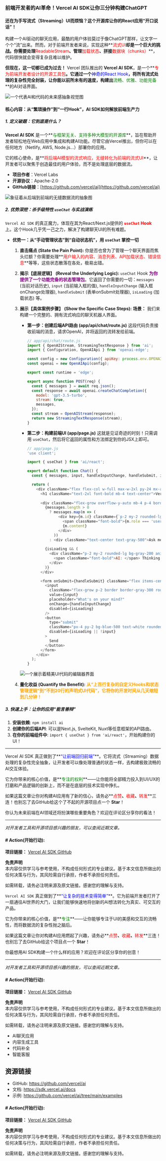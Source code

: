 ### **前端开发者的AI革命！Vercel AI SDK让你三分钟构建ChatGPT**

#### **还在为手写流式（Streaming）UI而烦恼？这个开源库让你的React应用“开口说话”！**

构建一个AI驱动的聊天应用，最酷的用户体验莫过于像ChatGPT那样，让文字一个个“流”出来。然而，对于前端开发者来说，实现这种**<font color='red'>流式UI</font>**却是一个巨大的挑战。你需要处理**<font color='red'>ReadableStream</font>**、管理**<font color='red'>加载状态</font>**、拼接**<font color='red'>数据块（chunks）</font>**，代码很快就会变得复杂且难以维护。

**但现在，这一切都已成为过去！** Vercel 团队推出的 **Vercel AI SDK**，是一个**<font color='red'>专为前端开发者设计的开源工具包</font>**。它通过一个**<font color='blue'>神奇的React Hook</font>**，将所有流式处理的复杂性完全封装，让你能以前所未有的速度，构建出**<font color='green'>流畅、优雅、功能完备</font>**的AI对话界面。

![一个代表AI和代码的未来感抽象视觉图](https://storage.prompt-engineering.cn/MTAyNHwxMDI0fDE3MjQ0NzkzOTZ8d2VpeGluXzY4MDM4OTU5fGExYmI4YjU3YjQ2YjM1ZGM1YjI4YjYwYjY4YjYwYjY4.png)

#### **核心内容：从“繁琐操作”到“一行Hook”，AI SDK如何解放前端生产力**

##### **1. 定义破题：它到底是什么？**

**Vercel AI SDK** 是一个**<font color='green'>与框架无关、支持多种大模型的开源库</font>**，旨在帮助开发者轻松地在Web应用中集成和构建AI功能。尽管它由Vercel推出，但你可以在任何地方（Netlify, AWS, Node.js...）部署你的应用。

它的核心使命，是**<font color='red'>将后端AI模型的流式响应，无缝转化为前端的流式UI</font>**，让开发者可以聚焦于创造最佳的用户体验，而不是处理底层的数据流。

*   **项目作者**：Vercel Labs
*   **开源协议**：Apache-2.0
*   **GitHub链接**：[https://github.com/vercel/ai](https://github.com/vercel/ai)

![象征着从后端到前端的无缝数据流的抽象图](https://storage.prompt-engineering.cn/MTAyNHwxMDI0fDE3MjQ0NzkzOTZ8d2VpeGluXzY4MDM4OTU5fGExYmI4YjU3YjQ2YjM1ZGM1YjI4YjYwYjY4YjYwYjY4.png)

##### **2. 优势深挖：杀手级特性 `useChat` 与实战演练**

`Vercel AI SDK` 的真正魔力，体现在其为React/Next.js提供的 **<font color='red'>`useChat` Hook</font>** 上。这个Hook几乎凭一己之力，解决了构建聊天UI的所有难题。

*   **优势一：从“手动管理状态”到“自动状态机”，用 `useChat` 掌控一切**
    1.  **直击痛点 (State the Pain Point):** 你是否也曾为了管理一个聊天界面而焦头烂额？你需要处理**<font color='red'>用户输入的内容、消息列表、API加载状态、错误信息</font>**等等，这些状态散落在各处，极易出错。
    2.  **揭示【底层逻辑】 (Reveal the Underlying Logic):** `useChat` Hook **<font color='purple'>为你提供了一个功能完备的状态管理包</font>**。它返回了你需要的一切：`messages` (当前对话历史), `input` (当前输入框的值), `handleInputChange` (输入框onChange处理器), `handleSubmit` (表单onSubmit处理器), `isLoading` (加载状态) 等。
    3.  **展示【具体案例步骤】 (Show the Specific Case Steps):**
        **场景：** 我们来构建一个完整的、拥有流式响应的聊天机器人界面。

        *   **第一步：创建后端API路由 (app/api/chat/route.js)**
            这段代码负责接收前端的消息，请求OpenAI，并将返回的流转发给前端。
            ```javascript
            // app/api/chat/route.js
            import { OpenAIStream, StreamingTextResponse } from 'ai';
            import { Configuration, OpenAIApi } from 'openai-edge';

            const config = new Configuration({ apiKey: process.env.OPENAI_API_KEY });
            const openai = new OpenAIApi(config);

            export const runtime = 'edge';

            export async function POST(req) {
              const { messages } = await req.json();
              const response = await openai.createChatCompletion({
                model: 'gpt-3.5-turbo',
                stream: true,
                messages,
              });
              const stream = OpenAIStream(response);
              return new StreamingTextResponse(stream);
            }
            ```

        *   **第二步：构建前端UI (app/page.js)**
            这就是见证奇迹的时刻！只需调用 `useChat`，然后将它返回的属性和方法绑定到你的JSX上即可。
            ```javascript
            // app/page.js
            'use client';

            import { useChat } from 'ai/react';

            export default function Chat() {
              const { messages, input, handleInputChange, handleSubmit, isLoading } = useChat();

              return (
                <div className="flex flex-col w-full max-w-2xl py-24 mx-auto stretch">
                  <h1 className="text-2xl font-bold mb-4 text-center">Vercel AI SDK Chatbot</h1>
                  
                  <div className="flex-grow overflow-y-auto mb-4 p-4 border rounded-lg bg-gray-50">
                    {messages.length > 0
                      ? messages.map(m => (
                          <div key={m.id} className={`p-2 my-2 rounded-lg ${m.role === 'user' ? 'bg-blue-100 text-right' : 'bg-gray-200'}`}>
                            <span className="font-bold">{m.role === 'user' ? 'You' : 'AI'}: </span>
                            {m.content}
                          </div>
                        ))
                      : <div className="text-center text-gray-500">Ask me anything to start!</div>}
                    
                    {isLoading && (
                      <div className="p-2 my-2 rounded-lg bg-gray-200 animate-pulse">
                        <span className="font-bold">AI: </span> Thinking...
                      </div>
                    )}
                  </div>

                  <form onSubmit={handleSubmit} className="flex items-center">
                    <input
                      className="flex-grow p-2 border border-gray-300 rounded-l-lg focus:outline-none focus:ring-2 focus:ring-blue-500"
                      value={input}
                      placeholder="What's on your mind?"
                      onChange={handleInputChange}
                      disabled={isLoading}
                    />
                    <button 
                      type="submit"
                      className="px-4 py-2 bg-blue-500 text-white rounded-r-lg hover:bg-blue-600 disabled:bg-blue-300"
                      disabled={isLoading || !input}
                    >
                      Send
                    </button>
                  </form>
                </div>
              );
            }
            ```
        ![一个展示着精美UI代码的编辑器界面](https://storage.prompt-engineering.cn/MTAyNHwxMDI0fDE3MjQ0NzkzOTZ8d2VpeGluXzY4MDM4OTU5fGExYmI4YjU3YjQ2YjM1ZGM1YjI4YjYwYjY4YjYwYjY4.png)
    4.  **量化收益 (Quantify the Benefit):** **<font color='orange'>从“上百行复杂的自定义Hooks和状态管理逻辑”到“不到20行的声明式UI代码”，它将你的开发时间从几天缩短到几分钟！</font>**

##### **3. 快速上手：让你的应用“能言善辩”**

1.  **安装依赖**: `npm install ai`
2.  **创建你的后端API**: 可以是Next.js, SvelteKit, Nuxt等任意框架的API路由。
3.  **在你的前端组件中**: `import { useChat } from 'ai/react'`，开始构建你的UI！

---

Vercel AI SDK 真正做到了**<font color='blue'>“让前端回归前端”</font>**。它将流式（Streaming）数据处理的复杂性完全抽象，让开发者可以像处理普通的状态一样，去构建极致流畅的AI交互体验。

它为你带来的核心价值，是**<font color='green'>专注的权利</font>**——让你能将全部精力投入到UI/UX的打磨和产品逻辑的创新上，而不是在底层的技术实现中挣扎。

如果这篇文章让你对构建AI应用有了新的信心，请务必**<font color='red'>点赞</font>**、**<font color='red'>收藏</font>**、**<font color='red'>转发</font>**三连！也别忘了去GitHub给这个了不起的开源项目点一个 **Star**！

你认为未来前端在AI领域还将扮演哪些重要角色？欢迎在评论区分享你的看法！

---
*对开发者工具和开源项目感兴趣的朋友，可以查阅近期文章。*

#### **# Action(开始行动):**

**项目链接：** [Vercel AI SDK GitHub](https://github.com/vercel/ai)

**免责声明**  
本内容仅供学习与参考使用，不构成任何形式的专业建议。基于本文信息所做出的任何决策与行为，其风险需自行承担，作者不承担任何责任。

如需转载，请务必注明来源及原文链接。感谢您的理解与支持。

`Vercel AI SDK` 真正做到了**<font color='blue'>“让复杂的技术变得简单”</font>**。它为前端开发者打开了一扇通往AI世界的大门，让我们能够快速地将创新的AI想法转化为真实、可交互的产品。

它为你带来的核心价值，是**<font color='green'>专注</font>**——让你能够专注于UI的美感和交互的流畅性，而将数据流的复杂性抛之脑后。

如果这篇文章让你对构建AI应用燃起了兴趣，请务必**<font color='red'>点赞</font>**、**<font color='red'>收藏</font>**、**<font color='red'>转发</font>**三连！也别忘了去GitHub给这个项目点一个 **Star**！

你最想用AI SDK构建一个什么样的应用？欢迎在评论区分享你的创意！

---
*对开发者工具和开源项目感兴趣的朋友，可以查阅近期文章。*

#### **# Action(开始行动):**

**项目链接：** [Vercel AI SDK GitHub](https://github.com/vercel/ai)

**免责声明**  
本内容仅供学习与参考使用，不构成任何形式的专业建议。基于本文信息所做出的任何决策与行为，其风险需自行承担，作者不承担任何责任。

如需转载，请务必注明来源及原文链接。感谢您的理解与支持。
- AI聊天应用
- 内容生成工具
- 代码补全
- 智能客服

## 资源链接
- GitHub: https://github.com/vercel/ai
- 文档: https://sdk.vercel.ai/docs
- 示例: https://github.com/vercel/ai/tree/main/examples

#### **# Action(开始行动):**

**项目链接：** [Vercel AI SDK GitHub](https://github.com/vercel/ai)

**免责声明**  
本内容仅供学习与参考使用，不构成任何形式的专业建议。基于本文信息所做出的任何决策与行为，其风险需自行承担，作者不承担任何责任。

如需转载，请务必注明来源及原文链接。感谢您的理解与支持。
